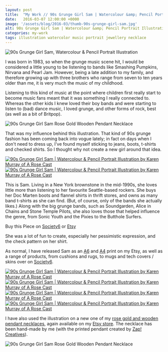 ```yaml
---
layout: post
title:  "My Work // 90s Grunge Girl Sam | Watercolour &amp; Pencil Portrait Illustration, &amp; Rose Gold Wooden Pendant Necklace"
date:   2016-03-07 12:00:00 +0000
image: '/assets/blog/2016-03/thumb-90s-grunge-girl-sam.jpg'
alt: 90s Grunge Girl Sam | Watercolour &amp; Pencil Portrait Illustration
categories: my-work
tags: illustration watercolor music portrait jewellery necklace
---
```


![90s Grunge Girl Sam, Watercolour &amp; Pencil Portrait Illustration](/assets/folio/portraits/portrait-illustration-sam.jpg "90s Grunge Girl Sam, Watercolour &amp; Pencil Portrait Illustration")

I was born in 1983, so when the grunge music scene hit, I would be considered a little young to be listening to bands like Smashing Pumpkins, Nirvana and Pearl Jam. However, being a late addition to my family, and therefore growing up with three brothers who range from seven to ten years older than me, it is very much the music of my childhood.

Listening to this kind of music at the point where children first really start to become music fans meant that it was something I really connected to. Whereas the other kids I knew loved their boy bands and were starting to listen to (bad) dance music, I loved grunge, and other forms of rock, best (as well as a bit of Britpop).

![90s Grunge Girl Sam Rose Gold Wooden Pendant Necklace](/assets/folio/portraits/sam-wooden-pendant-necklace-02.jpg "90s Grunge Girl Sam Rose Gold Wooden Pendant Necklace")

That was my influence behind this illustration. That kind of 90s grunge fashion has been coming back into vogue lately; in fact on days when I don't need to dress up, I've found myself sticking to jeans, boots, t-shirts and checked shirts. So I thought why not create a new girl around that idea.

<div class="row">
	<div class="col-md-6">
		<a href="https://www.etsy.com/listing/271265430/sam-a4-print-of-a-pencil-watercolour" title="Buy the A4 Print of 90s Grunge Girl Sam on my Etsy Store"><img src="/assets/blog/2016-03/a4-print-90s-grunge-girl-sam.jpg" alt="90s Grunge Girl Sam | Watercolour &amp; Pencil Portrait Illustration by Karen Murray of A Rose Cast" title="A4 Print of 90s Grunge Girl Sam | Watercolour &amp; Pencil Portrait Illustration by Karen Murray of A Rose Cast"></a>
	</div>
	<div class="col-md-6">
		<a href="" title="Buy the A6 Print of 90s Grunge Girl Sam on my Etsy Store"><img src="/assets/blog/2016-03/a6-print-90s-grunge-girl-sam.jpg" alt="90s Grunge Girl Sam | Watercolour &amp; Pencil Portrait Illustration by Karen Murray of A Rose Cast" title="A6 Print of 90s Grunge Girl Sam | Watercolour &amp; Pencil Portrait Illustration by Karen Murray of A Rose Cast"></a>
	</div>
</div>

This is Sam. Living in a New York brownstone in the mid-1990s, she loves little more than listening to her favourite Seattle-based rockers. She buys her Doc Marten boots and flannel shirts in thrift stores, and owns as many band t-shirts as she can find. (But, of course, only of the bands she actually likes.) Along with the big grunge bands, such as Soundgarden, Alice in Chains and Stone Temple Pilots, she also loves those that helped influence the genre, from Sonic Youth and the Pixies to the Butthole Surfers.

<div class="highlight">
	Buy <span class="the">this</span> Piece <span class="the">on</span> <a href="https://society6.com/product/sam-a-90s-grunge-music-fan-in-a-flannel-shirt-band-t-shirt-dm-boots_print#1=45">Society6</a> <span class="the">or</span> <a href="https://www.etsy.com/shop/ARoseCast/search?search_query=sam">Etsy</a>
</div>

She was a lot of fun to create, especially her pessimistic expression, and the check pattern on her shirt.

As normal, I have released Sam as an [A6](https://www.etsy.com/listing/267621317/watercolor-portrait-illustration-a6 "A6 Watercolour Illustration of 90s Grunge Girl Sam on Esty") and [A4](https://www.etsy.com/listing/271265430/sam-a4-print-of-a-pencil-watercolour "A4 Watercolour Illustration of 90s Grunge Girl Sam on Esty") print on my Etsy, as well as a range of products, from cushions and rugs, to mugs and tech covers / skins over on [Society6](https://society6.com/product/sam-a-90s-grunge-music-fan-in-a-flannel-shirt-band-t-shirt-dm-boots_print#1=45 "Watercolour Illustration of 90s Grunge Girl Sam on Society6").

<div class="row">
	<div class="col-md-6">
		<a href="" title="Buy 90s Grunge Girl Sam as a range of products on my Society6 Store"><img src="/assets/blog/2016-03/society6-90s-grunge-girl-sam-pillows.jpg" alt="90s Grunge Girl Sam | Watercolour &amp; Pencil Portrait Illustration by Karen Murray of A Rose Cast" title="Pillow of 90s Grunge Girl Sam | Watercolour &amp; Pencil Portrait Illustration by Karen Murray of A Rose Cast"></a>
	</div>
	<div class="col-md-6">
		<a href="" title="Buy 90s Grunge Girl Sam as a range of products on my Society6 Store"><img src="/assets/blog/2016-03/society6-90s-grunge-girl-sam-phone-skins.jpg" alt="90s Grunge Girl Sam | Watercolour &amp; Pencil Portrait Illustration by Karen Murray of A Rose Cast" title="iPhone Skin of 90s Grunge Girl Sam | Watercolour &amp; Pencil Portrait Illustration by Karen Murray of A Rose Cast"></a>
	</div>
</div>

<div class="row">
	<div class="col-md-6">
		<a href="" title="Buy 90s Grunge Girl Sam as a range of products on my Society6 Store"><img src="/assets/blog/2016-03/society6-90s-grunge-girl-sam-mugs.jpg" alt="90s Grunge Girl Sam | Watercolour &amp; Pencil Portrait Illustration by Karen Murray of A Rose Cast" title="Mug of 90s Grunge Girl Sam | Watercolour &amp; Pencil Portrait Illustration by Karen Murray of A Rose Cast"></a>
	</div>
	<div class="col-md-6">
		<a href="" title="Buy 90s Grunge Girl Sam as a range of products on my Society6 Store"><img src="/assets/blog/2016-03/society6-90s-grunge-girl-sam-bags.jpg" alt="90s Grunge Girl Sam | Watercolour &amp; Pencil Portrait Illustration by Karen Murray of A Rose Cast" title="Tote Bag of 90s Grunge Girl Sam | Watercolour &amp; Pencil Portrait Illustration by Karen Murray of A Rose Cast"></a>
	</div>
</div>

I have also used the illustration on a new one of my [rose gold and wooden pendant necklaces](https://www.etsy.com/listing/271265934/rose-gold-walnut-wood-pendant-necklace), again available on my [Etsy store](https://www.etsy.com/listing/271265934/rose-gold-walnut-wood-pendant-necklace). The necklace has been hand-made by me (with the printed pendant created by [Zap! Creatives](http://www.zapcreatives.co.uk)).

![90s Grunge Girl Sam Rose Gold Wooden Pendant Necklace](/assets/folio/portraits/sam-wooden-pendant-necklace-01.jpg "90s Grunge Girl Sam Rose Gold Wooden Pendant Necklace")